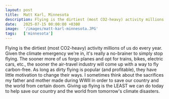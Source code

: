 ```yaml
---
layout: post
title:  Matt Karl, Minnesota
description: Flying is the dirtiest (most CO2-heavy) activity millions of us do every year. Given the climate emergency we're in, it's really a no-brainer to simpl...
date:   2025-07-15 00:00:00 +0300
image:  '/images/matt-karl-minnesota.JPG'
tags:   ['minnesota']
---
```

Flying is the dirtiest (most CO2-heavy) activity millions of us do every year. Given the climate emergency we're in, it's really a no-brainer to simply stop flying. The sooner more of us forgo planes and opt for trains, bikes, electric cars, etc., the sooner the air-travel industry will come up with a way to fly carbon-free. As long as dirty flying is popular (and profitable), they have little motivation to change their ways. I sometimes think about the sacrifices my father and mother made during WWII in order to save our country and the world from certain doom. Giving up flying is the LEAST we can do today to help save our country and the world from tomorrow's climate disasters.

